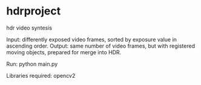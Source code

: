 # hdrproject
hdr video syntesis

Input: differently exposed video frames, sorted by exposure value in ascending order.
Output: same number of video frames, but with registered moving objects, prepared for merge into HDR.

Run:
python main.py

Libraries required:
opencv2
